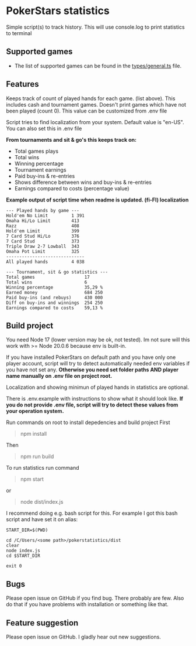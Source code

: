 <h1>PokerStars statistics</h1>
Simple script(s) to track history. This will use console.log to print statistics to terminal
<h2>Supported games</h2>

* The list of supported games can be found in the [types/general.ts](https://github.com/Jantero93/poker-statistics-script/blob/master/src/types/general.ts) file.
<h2>Features</h2>

Keeps track of count of played hands for each game. (list above). This includes cash and tournament games. Doesn't print games which have not been played (count 0). This value can be customized from .env file

Script tries to find localization from your system. Default value is "en-US". You can also set this in .env file

**From tournaments and sit & go's this keeps track on:**

* Total games plays
* Total wins
* Winning percentage
* Tournament earnings
* Paid buy-ins & re-entries
* Shows difference between wins and buy-ins & re-entries
* Earnings compared to costs (percentage value)

**Example output of script time when readme is updated. (fi-FI) localization**
```
--- Played hands by game ---
Hold'em No Limit         1 391
Omaha Hi/Lo Limit        413
Razz                     408
Hold'em Limit            399
7 Card Stud Hi/Lo        376
7 Card Stud              373
Triple Draw 2-7 Lowball  343
Omaha Pot Limit          325
------------------------------
All played hands         4 038

--- Tournament, sit & go statistics ---
Total games                   17
Total wins                    6
Winning percentage            35,29 %
Earned money                  684 250
Paid buy-ins (and rebuys)     430 000
Diff on buy-ins and winnings  254 250
Earnings compared to costs    59,13 %

```

<h2>Build project</h2>
You need Node 17 (lower version may be ok, not tested). Im not sure will this work with >= Node 20.0.6 because env is built-in.

If you have installed PokerStars on default path and you have only one player account, script will try to detect automatically needed env variables if you have not set any.
<b>Otherwise you need set folder paths AND player name manually on .env file on project root.</b>

Localization and showing minimun of played hands in statistics are optional.

There is .env.example with instructions to show what it should look like. **If you do not provide .env file, script will try to detect these values from your operation system.**

Run commands on root to install depedencies and build project
First
> npm install

Then

> npm run build

To run statistics run command

> npm start

or

> node dist/index.js

I recommend doing e.g. bash script for this. For example I got this bash script and have set it on alias:
```
START_DIR=$(PWD)

cd /C/Users/<some path>/pokerstatistics/dist
clear
node index.js
cd $START_DIR

exit 0
```
<h2>Bugs</h2>
Please open issue on GitHub if you find bug. There probably are few.
Also do that if you have problems with installation or something like that.
<h2>Feature suggestion</h2>
Please open issue on GitHub. I gladly hear out new suggestions.

